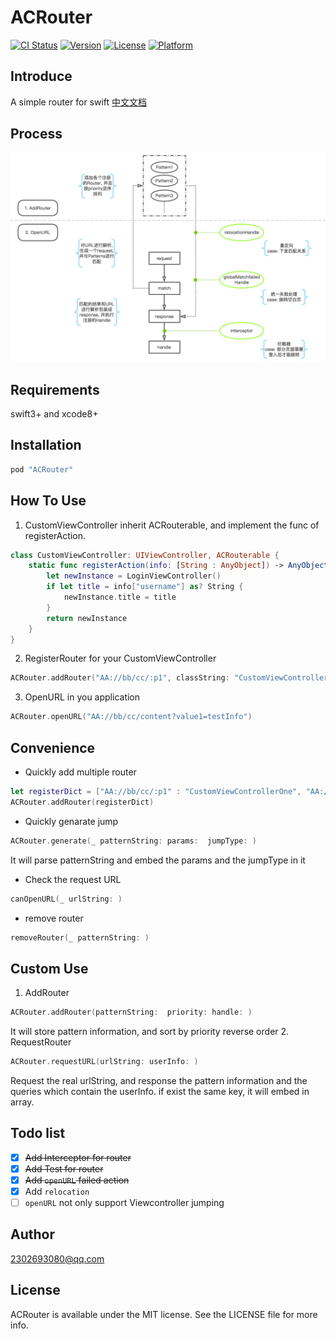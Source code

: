 # ACRouter

[![CI Status](http://img.shields.io/travis/260732891@qq.com/ACRouter.svg?style=flat)](https://travis-ci.org/260732891@qq.com/ACRouter)
[![Version](https://img.shields.io/cocoapods/v/ACRouter.svg?style=flat)](http://cocoapods.org/pods/ACRouter)
[![License](https://img.shields.io/cocoapods/l/ACRouter.svg?style=flat)](http://cocoapods.org/pods/ACRouter)
[![Platform](https://img.shields.io/cocoapods/p/ACRouter.svg?style=flat)](http://cocoapods.org/pods/ACRouter)

## Introduce

A simple router for swift [中文文档](README_CN.md)

## Process
![sdf](./Images/process.jpg)

## Requirements

swift3+ and xcode8+

## Installation

```ruby
pod "ACRouter"
```

## How To Use

1. CustomViewController inherit ACRouterable, and implement the  func of registerAction.
``` swift
class CustomViewController: UIViewController, ACRouterable {
    static func registerAction(info: [String : AnyObject]) -> AnyObject {
        let newInstance = LoginViewController()
        if let title = info["username"] as? String {
            newInstance.title = title
        }
        return newInstance
    }
}
```
2. RegisterRouter for your CustomViewController
``` swift
ACRouter.addRouter("AA://bb/cc/:p1", classString: "CustomViewController")
```

3. OpenURL in you application
``` swift
ACRouter.openURL("AA://bb/cc/content?value1=testInfo")
```

## Convenience
- Quickly add multiple router
``` swift
let registerDict = ["AA://bb/cc/:p1" : "CustomViewControllerOne", "AA://ee/ff" : "CustomViewControllerTwo"]
ACRouter.addRouter(registerDict)
```
- Quickly genarate jump
``` swift
ACRouter.generate(_ patternString: params:  jumpType: )
```
It will parse patternString and embed the params and the jumpType in it
- Check the request URL
``` swift
canOpenURL(_ urlString: )
```
- remove router
``` swift
removeRouter(_ patternString: )
```

## Custom Use
1. AddRouter
``` swift
ACRouter.addRouter(patternString:  priority: handle: )
```
It will store pattern information, and sort by priority reverse order
2. RequestRouter
``` swift
ACRouter.requestURL(urlString: userInfo: )
```
Request the real urlString, and response the pattern information and the queries which contain the userInfo. if exist the same key, it will embed in array.

## Todo list
- [X] ~~Add Interceptor for router~~
- [X] ~~Add Test for router~~
- [X] ~~Add `openURL` failed action~~
- [X] Add `relocation`
- [ ] `openURL` not only support Viewcontroller jumping 

## Author

2302693080@qq.com

## License

ACRouter is available under the MIT license. See the LICENSE file for more info.
